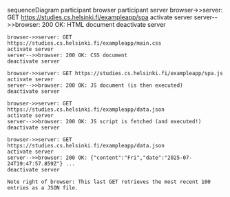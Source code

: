 sequenceDiagram
    participant browser
    participant server
    browser->>server: GET https://studies.cs.helsinki.fi/exampleapp/spa
    activate server
    server-->>browser: 200 OK: HTML document
    deactivate server

    browser->>server: GET https://studies.cs.helsinki.fi/exampleapp/main.css
    activate server
    server-->>browser: 200 OK: CSS document
    deactivate server

    browser->>server: GET https://studies.cs.helsinki.fi/exampleapp/spa.js
    activate server
    server-->>browser: 200 OK: JS document (is then executed)
    deactivate server

    browser->>server: GET https://studies.cs.helsinki.fi/exampleapp/data.json
    activate server
    server-->>browser: 200 OK: JS script is fetched (and executed!)
    deactivate server

    browser->>server: GET https://studies.cs.helsinki.fi/exampleapp/data.json
    activate server
    server-->>browser: 200 OK: {"content":"Fri","date":"2025-07-24T19:47:57.859Z"} ...
    deactivate server

    Note right of browser: This last GET retrieves the most recent 100 entries as a JSON file.